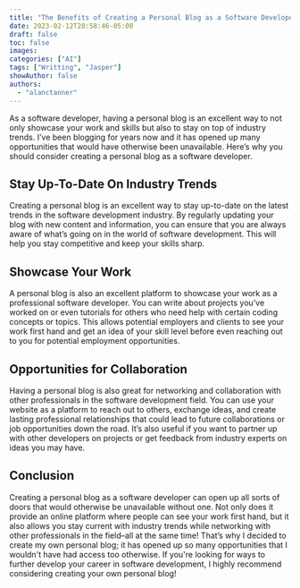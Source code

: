 ```yaml
---
title: "The Benefits of Creating a Personal Blog as a Software Developer"
date: 2023-02-12T20:58:46-05:00
draft: false
toc: false
images:
categories: ["AI"]
tags: ["Writting", "Jasper"]
showAuthor: false
authors:
  - "alanctanner"
---
```


 As a software developer, having a personal blog is an excellent way to not only showcase your work and skills but also to stay on top of industry trends. I’ve been blogging for years now and it has opened up many opportunities that would have otherwise been unavailable. Here’s why you should consider creating a personal blog as a software developer.


## Stay Up-To-Date On Industry Trends
Creating a personal blog is an excellent way to stay up-to-date on the latest trends in the software development industry. By regularly updating your blog with new content and information, you can ensure that you are always aware of what’s going on in the world of software development. This will help you stay competitive and keep your skills sharp.

## Showcase Your Work
A personal blog is also an excellent platform to showcase your work as a professional software developer. You can write about projects you’ve worked on or even tutorials for others who need help with certain coding concepts or topics. This allows potential employers and clients to see your work first hand and get an idea of your skill level before even reaching out to you for potential employment opportunities.

## Opportunities for Collaboration
Having a personal blog is also great for networking and collaboration with other professionals in the software development field. You can use your website as a platform to reach out to others, exchange ideas, and create lasting professional relationships that could lead to future collaborations or job opportunities down the road. It’s also useful 
if you want to partner up with other developers on projects or get feedback from industry experts on ideas you may have.

## Conclusion
Creating a personal blog as a software developer can open up all sorts of doors that would otherwise be unavailable without one. Not only does it provide an online platform where people can see your work first hand, but it also allows you stay current with industry trends while networking with other professionals in the field–all at the same time! That’s why I decided to create my own personal blog; it has opened up so many opportunities that I wouldn't have had access too otherwise. If you're looking for ways to further develop your career in software development, I highly recommend considering creating your own personal blog!